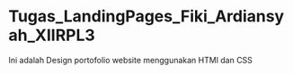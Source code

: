 # Tugas_LandingPages_Fiki_Ardiansyah_XIIRPL3
Ini adalah Design portofolio website menggunakan HTMl dan CSS
